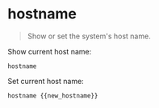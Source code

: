 hostname
========

> Show or set the system's host name.

Show current host name:

    hostname

Set current host name:

    hostname {{new_hostname}}
